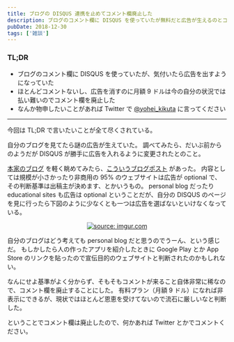 ```yaml
---
title: ブログの DISQUS 連携を止めてコメント欄廃止した
description: ブログのコメント欄に DISQUS を使っていたが無料だと広告が生えるのとコメント欄大して使ってないので連携を止めたというブログ記事。
pubDate: 2018-12-30
tags: ['雑談']
---
```


### TL;DR
- ブログのコメント欄に DISQUS を使っていたが、気付いたら広告を出すようになっていた
- ほとんどコメントないし、広告を消すのに月額 9 ドルは今の自分の状況では払い難いのでコメント欄を廃止した
- なんか物申したいことがあれば Twitter で [@yohei_kikuta](https://twitter.com/yohei_kikuta) に言ってください
---

今回は TL;DR で言いたいことが全て尽くされている。

自分のブログを見てたら謎の広告が生えていた。
調べてみたら、だいぶ前からのようだが DISQUS が勝手に広告を入れるように変更されたとのこと。

[本家のブログ](https://blog.disqus.com/all) を軽く眺めてみたら、[こういうブログポスト](https://blog.disqus.com/advertising-will-remain-optional-for-over-95-of-sites-on-disqus) があった。
内容としては規模が小さかったり非商用の 95% のウェブサイトは広告が optional で、その判断基準は出稿主が決めます、とかいうもの。
personal blog だったり educational sites も広告は optional ということだが、自分の DISQUS のページを見に行ったら下図のように少なくとも一つは広告を選ばないといけなくなっている。

<center>
<a href="https://i.imgur.com/Wzh72EW"><img src="https://i.imgur.com/Wzh72EW.png" title="source: imgur.com" /></a>
</center>

自分のブログはどう考えても personal blog だと思うのでうーん、という感じだ。
もしかしたら人の作ったアプリを紹介したときに Google Play とか App Store のリンクを貼ったので宣伝目的のウェブサイトと判断されたのかもしれない。

なんにせよ基準がよく分からず、そもそもコメントが来ること自体非常に稀なので、コメント欄を廃止することにした。
有料プラン（月額 9 ドル）になれば非表示にできるが、現状ではほとんど恩恵を受けてないので流石に厳しいなと判断した。

ということでコメント欄は廃止したので、何かあれば Twitter とかでコメントください。
